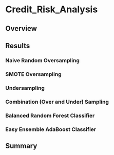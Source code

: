 # Credit_Risk_Analysis
## Overview
## Results 
### Naive Random Oversampling
### SMOTE Oversampling
### Undersampling
### Combination (Over and Under) Sampling
### Balanced Random Forest Classifier
### Easy Ensemble AdaBoost Classifier
## Summary
